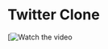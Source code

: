<h1> Twitter Clone</h1>

[![Watch the video](https://github.com/AndreeaMagda/flutter-zero-to-mastery-course/assets/122922300/b9a53569-9460-49be-979d-05cd7ede7131)
